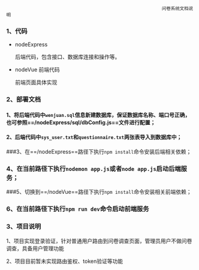 <!--
 * @Description: 
 * @version: 
 * @Author: tjwang
 * @Date: 2022-03-24 14:56:22
 * @LastEditors: tjwang
 * @LastEditTime: 2022-03-24 21:10:30
-->

                                                              问卷系统文档说明

### 1、代码

- nodeExpress   

  后端代码，包含接口、数据库连接和操作等。

- nodeVue   前端代码

  前端页面具体实现

### 2、部署文档

 #### 1、将后端代码中`wenjuan.sql`信息新建数据库，保证数据库名称、端口号正确，也可参照==/nodeExpress/sql/dbConfig.js==文件进行配置；

#### 2、后端代码中`sys_user.txt`和`questionnaire.txt`两张表导入到数据库中；

###3、在==/nodeExpress==路径下执行`npm install`命令安装后端相关依赖；

### 4、在当前路径下执行`nodemon app.js`或者`node app.js`启动后端服务；

###5、切换到==/nodeVue==路径下执行`npm install`命令安装相关前端依赖；

### 6、在当前路径下执行`npm run dev`命令启动前端服务

### 3、项目说明

1、项目实现登录验证，针对普通用户路由到问卷调查页面，管理员用户不做问卷调查，具备用户管理功能

2、项目目前暂未实现路由鉴权、token验证等功能





